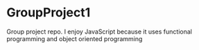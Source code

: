 # GroupProject1
Group project repo. 
I enjoy JavaScript because it uses functional programming and object oriented programming
